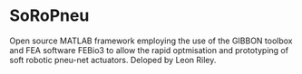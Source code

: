 # SoRoPneu
Open source MATLAB framework employing the use of the GIBBON toolbox and FEA software FEBio3 to allow the rapid optmisation and prototyping of soft robotic pneu-net actuators.
Deloped by Leon Riley.
